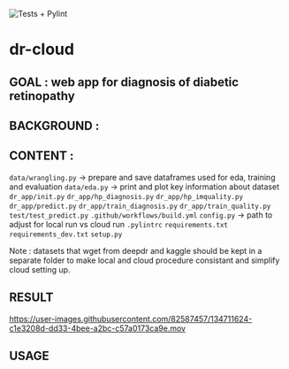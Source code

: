 ![Tests + Pylint](https://github.com/JinglinLi/dr-cloud/workflows/Build%20and%20Test/badge.svg)

# dr-cloud

## GOAL : web app for diagnosis of diabetic retinopathy

## BACKGROUND :

## CONTENT :
`data/wrangling.py` -> prepare and save dataframes used for eda, training and evaluation
`data/eda.py` -> print and plot key information about dataset 
`dr_app/init.py`
`dr_app/hp_diagnosis.py`
`dr_app/hp_imquality.py`
`dr_app/predict.py`
`dr_app/train_diagnosis.py`
`dr_app/train_quality.py`
`test/test_predict.py`
`.github/workflows/build.yml`
`config.py` -> path to adjust for local run vs cloud run
`.pylintrc` 
`requirements.txt`
`requirements_dev.txt` 
`setup.py`

Note : datasets that wget from deepdr and kaggle should be kept in a separate folder to make local and cloud procedure consistant and simplify cloud setting up.

## RESULT

https://user-images.githubusercontent.com/82587457/134711624-c1e3208d-dd33-4bee-a2bc-c57a0173ca9e.mov



## USAGE

